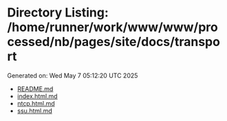 # Directory Listing: /home/runner/work/www/www/processed/nb/pages/site/docs/transport
Generated on: Wed May  7 05:12:20 UTC 2025

- [README.md](README.md)
- [index.html.md](index.html.md)
- [ntcp.html.md](ntcp.html.md)
- [ssu.html.md](ssu.html.md)
